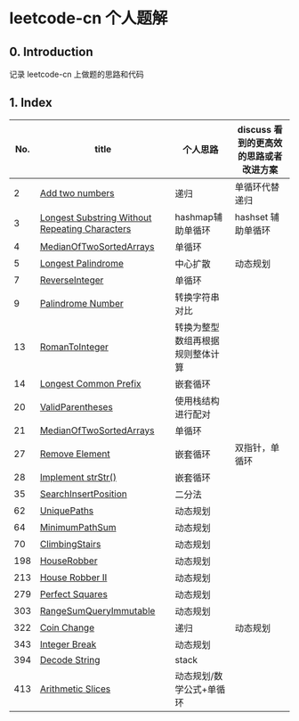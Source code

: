 # leetcode-cn 个人题解

## 0. Introduction

记录 leetcode-cn 上做题的思路和代码

## 1. Index

| No.  | title                                                        | 个人思路                         | discuss 看到的更高效的思路或者改进方案 |
| ---- | ------------------------------------------------------------ | -------------------------------- | -------------------------------------- |
| 2    | [Add two numbers](/AddTwoNumbers.java)                       | 递归                             | 单循环代替递归                         |
| 3    | [Longest Substring Without Repeating Characters](/LongestSubstringWithoutRepeatingCharacters.java) | hashmap辅助单循环                | hashset 辅助单循环                     |
| 4    | [MedianOfTwoSortedArrays](/MedianOfTwoSortedArrays.java)     | 单循环                           |                                        |
| 5    | [Longest Palindrome](/LongestPalindrome.java)                | 中心扩散                         | 动态规划                               |
| 7    | [ReverseInteger](/ReverseInteger.java)                       | 单循环                           |                                        |
| 9    | [Palindrome Number](/PalindromeNumber.java)                  | 转换字符串对比                   |                                        |
| 13   | [RomanToInteger](/RomanToInteger.java)                       | 转换为整型数组再根据规则整体计算 |                                        |
| 14   | [Longest Common Prefix](/LongestCommonPrefix.java)           | 嵌套循环                         |                                        |
| 20   | [ValidParentheses](/ValidParentheses)                        | 使用栈结构进行配对               |                                        |
| 21   | [MedianOfTwoSortedArrays](/MedianOfTwoSortedArrays.java)     | 单循环                           |                                        |
| 27   | [Remove Element](/RemoveElement.java)                        | 嵌套循环                         | 双指针，单循环                         |
| 28   | [Implement strStr()](/ImplementStrStr.java)                  | 嵌套循环                         |                                        |
| 35   | [SearchInsertPosition](/SearchInsertPosition.java)           | 二分法                           |                                        |
| 62   | [UniquePaths](/UniquePaths.java)                             | 动态规划                         |                                        |
| 64   | [MinimumPathSum](/MinimumPathSum.java)                       | 动态规划                         |                                        |
| 70   | [ClimbingStairs](/ClimbingStairs.java)                       | 动态规划                         |                                        |
| 198  | [HouseRobber](/HouseRobber.java)                             | 动态规划                         |                                        |
| 213  | [House Robber II](/HouseRobberII.java)                       | 动态规划                         |                                        |
| 279  | [Perfect Squares](/PerfectSquares.java)                      | 动态规划                         |                                        |
| 303  | [RangeSumQueryImmutable](/RangeSumQueryImmutable.java)       | 动态规划                         |                                        |
| 322  | [Coin Change](/CoinChange.java)                              | 递归                             | 动态规划                               |
| 343  | [Integer Break](/IntegerBreak.java)                          | 动态规划                         |                                        |
| 394  | [Decode String](/DecodeString.java)                          | stack                            |                                        |
| 413  | [Arithmetic Slices](/ArithmeticSlices.java)                  | 动态规划/数学公式+单循环         |                                        |

